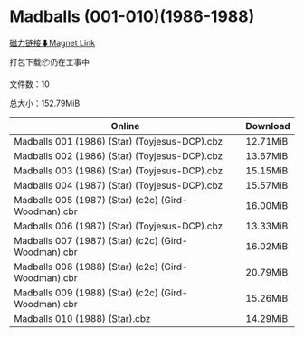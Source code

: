 # Madballs (001-010)(1986-1988)

[磁力链接⬇Magnet Link](magnet:?xt=urn:btih:c102065af6854e6c46452dd6690a1c29b35a6cf6&dn=Madballs%20%28001-010%29%281986-1988%29)

打包下载📦仍在工事中

文件数：10

总大小：152.79MiB

Online | Download
--- | ---
Madballs 001 (1986) (Star) (Toyjesus-DCP).cbz | 12.71MiB
Madballs 002 (1986) (Star) (Toyjesus-DCP).cbz | 13.67MiB
Madballs 003 (1986) (Star) (Toyjesus-DCP).cbz | 15.15MiB
Madballs 004 (1987) (Star) (Toyjesus-DCP).cbz | 15.57MiB
Madballs 005 (1987) (Star) (c2c) (Gird-Woodman).cbr | 16.00MiB
Madballs 006 (1987) (Star) (Toyjesus-DCP).cbz | 13.33MiB
Madballs 007 (1987) (Star) (c2c) (Gird-Woodman).cbr | 16.02MiB
Madballs 008 (1988) (Star) (c2c) (Gird-Woodman).cbr | 20.79MiB
Madballs 009 (1988) (Star) (c2c) (Gird-Woodman).cbr | 15.26MiB
Madballs 010 (1988) (Star).cbz | 14.29MiB